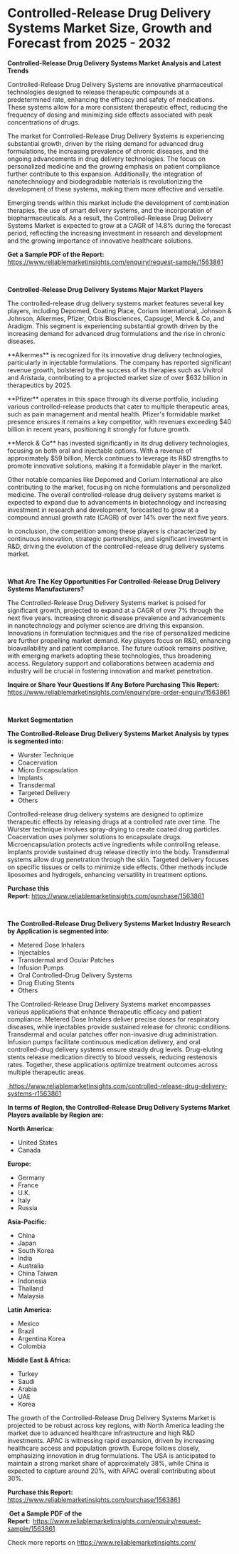 <p><h1>Controlled-Release Drug Delivery Systems Market Size, Growth and Forecast from 2025 - 2032</h1></p><p><strong>Controlled-Release Drug Delivery Systems Market Analysis and Latest Trends</strong></p>
<p><p>Controlled-Release Drug Delivery Systems are innovative pharmaceutical technologies designed to release therapeutic compounds at a predetermined rate, enhancing the efficacy and safety of medications. These systems allow for a more consistent therapeutic effect, reducing the frequency of dosing and minimizing side effects associated with peak concentrations of drugs. </p><p>The market for Controlled-Release Drug Delivery Systems is experiencing substantial growth, driven by the rising demand for advanced drug formulations, the increasing prevalence of chronic diseases, and the ongoing advancements in drug delivery technologies. The focus on personalized medicine and the growing emphasis on patient compliance further contribute to this expansion. Additionally, the integration of nanotechnology and biodegradable materials is revolutionizing the development of these systems, making them more effective and versatile.</p><p>Emerging trends within this market include the development of combination therapies, the use of smart delivery systems, and the incorporation of biopharmaceuticals. As a result, the Controlled-Release Drug Delivery Systems Market is expected to grow at a CAGR of 14.8% during the forecast period, reflecting the increasing investment in research and development and the growing importance of innovative healthcare solutions.</p></p>
<p><strong>Get a Sample PDF of the Report:&nbsp;</strong> <a href="https://www.reliablemarketinsights.com/enquiry/request-sample/1563861?utm_campaign=2991&utm_medium=2&utm_source=Github&utm_content=ia&utm_term=09032025&utm_id=controlled-release-drug-delivery-systems">https://www.reliablemarketinsights.com/enquiry/request-sample/1563861</a></p>
<p>&nbsp;</p>
<p><strong>Controlled-Release Drug Delivery Systems Major Market Players</strong></p>
<p><p>The controlled-release drug delivery systems market features several key players, including Depomed, Coating Place, Corium International, Johnson & Johnson, Alkermes, Pfizer, Orbis Biosciences, Capsugel, Merck & Co, and Aradigm. This segment is experiencing substantial growth driven by the increasing demand for advanced drug formulations and the rise in chronic diseases.</p><p>**Alkermes** is recognized for its innovative drug delivery technologies, particularly in injectable formulations. The company has reported significant revenue growth, bolstered by the success of its therapies such as Vivitrol and Aristada, contributing to a projected market size of over $632 billion in therapeutics by 2025.</p><p>**Pfizer** operates in this space through its diverse portfolio, including various controlled-release products that cater to multiple therapeutic areas, such as pain management and mental health. Pfizer's formidable market presence ensures it remains a key competitor, with revenues exceeding $40 billion in recent years, positioning it strongly for future growth.</p><p>**Merck & Co** has invested significantly in its drug delivery technologies, focusing on both oral and injectable options. With a revenue of approximately $59 billion, Merck continues to leverage its R&D strengths to promote innovative solutions, making it a formidable player in the market.</p><p>Other notable companies like Depomed and Corium International are also contributing to the market, focusing on niche formulations and personalized medicine. The overall controlled-release drug delivery systems market is expected to expand due to advancements in biotechnology and increasing investment in research and development, forecasted to grow at a compound annual growth rate (CAGR) of over 14% over the next five years.</p><p>In conclusion, the competition among these players is characterized by continuous innovation, strategic partnerships, and significant investment in R&D, driving the evolution of the controlled-release drug delivery systems market.</p></p>
<p>&nbsp;</p>
<p><strong>What Are The Key Opportunities For Controlled-Release Drug Delivery Systems Manufacturers?</strong></p>
<p><p>The Controlled-Release Drug Delivery Systems market is poised for significant growth, projected to expand at a CAGR of over 7% through the next five years. Increasing chronic disease prevalence and advancements in nanotechnology and polymer science are driving this expansion. Innovations in formulation techniques and the rise of personalized medicine are further propelling market demand. Key players focus on R&D, enhancing bioavailability and patient compliance. The future outlook remains positive, with emerging markets adopting these technologies, thus broadening access. Regulatory support and collaborations between academia and industry will be crucial in fostering innovation and market penetration.</p></p>
<p><strong>Inquire or Share Your Questions If Any Before Purchasing This Report:</strong> <a href="https://www.reliablemarketinsights.com/enquiry/pre-order-enquiry/1563861?utm_campaign=2991&utm_medium=2&utm_source=Github&utm_content=ia&utm_term=09032025&utm_id=controlled-release-drug-delivery-systems">https://www.reliablemarketinsights.com/enquiry/pre-order-enquiry/1563861</a></p>
<p>&nbsp;</p>
<p><strong>Market Segmentation</strong></p>
<p><strong>The Controlled-Release Drug Delivery Systems Market Analysis by types is segmented into:</strong></p>
<p><ul><li>Wurster Technique</li><li>Coacervation</li><li>Micro Encapsulation</li><li>Implants</li><li>Transdermal</li><li>Targeted Delivery</li><li>Others</li></ul></p>
<p><p>Controlled-release drug delivery systems are designed to optimize therapeutic effects by releasing drugs at a controlled rate over time. The Wurster technique involves spray-drying to create coated drug particles. Coacervation uses polymer solutions to encapsulate drugs. Microencapsulation protects active ingredients while controlling release. Implants provide sustained drug release directly into the body. Transdermal systems allow drug penetration through the skin. Targeted delivery focuses on specific tissues or cells to minimize side effects. Other methods include liposomes and hydrogels, enhancing versatility in treatment options.</p></p>
<p><strong>Purchase this Report:&nbsp;</strong><a href="https://www.reliablemarketinsights.com/purchase/1563861?utm_campaign=2991&utm_medium=2&utm_source=Github&utm_content=ia&utm_term=09032025&utm_id=controlled-release-drug-delivery-systems">https://www.reliablemarketinsights.com/purchase/1563861</a></p>
<p>&nbsp;</p>
<p><strong>The Controlled-Release Drug Delivery Systems Market Industry Research by Application is segmented into:</strong></p>
<p><ul><li>Metered Dose Inhalers</li><li>Injectables</li><li>Transdermal and Ocular Patches</li><li>Infusion Pumps</li><li>Oral Controlled-Drug Delivery Systems</li><li>Drug Eluting Stents</li><li>Others</li></ul></p>
<p><p>The Controlled-Release Drug Delivery Systems market encompasses various applications that enhance therapeutic efficacy and patient compliance. Metered Dose Inhalers deliver precise doses for respiratory diseases, while injectables provide sustained release for chronic conditions. Transdermal and ocular patches offer non-invasive drug administration. Infusion pumps facilitate continuous medication delivery, and oral controlled-drug delivery systems ensure steady drug levels. Drug-eluting stents release medication directly to blood vessels, reducing restenosis rates. Together, these applications optimize treatment outcomes across multiple therapeutic areas.</p></p>
<p><a href="https://www.reliablemarketinsights.com/controlled-release-drug-delivery-systems-r1563861?utm_campaign=2991&utm_medium=2&utm_source=Github&utm_content=ia&utm_term=09032025&utm_id=controlled-release-drug-delivery-systems">&nbsp;https://www.reliablemarketinsights.com/controlled-release-drug-delivery-systems-r1563861</a></p>
<p><strong>In terms of Region, the Controlled-Release Drug Delivery Systems Market Players available by Region are:</strong></p>
<p>
    <p> <strong> North America: </strong>
        <ul>
            <li>United States</li>
            <li>Canada</li>
        </ul>
        </p> 
    <p> <strong> Europe: </strong>
        <ul>
            <li>Germany</li>
            <li>France</li>
            <li>U.K.</li>
            <li>Italy</li>
            <li>Russia</li>
        </ul>
        </p> 
    <p> <strong> Asia-Pacific: </strong>
        <ul>
            <li>China</li>
            <li>Japan</li>
            <li>South Korea</li>
            <li>India</li>
            <li>Australia</li>
            <li>China Taiwan</li>
            <li>Indonesia</li>
            <li>Thailand</li>
            <li>Malaysia</li>
        </ul>
        </p> 
    <p> <strong> Latin America: </strong>
        <ul>
            <li>Mexico</li>
            <li>Brazil</li>
            <li>Argentina Korea</li>
            <li>Colombia</li>
        </ul>
        </p> 
    <p> <strong> Middle East & Africa: </strong>
        <ul>
            <li>Turkey</li>
            <li>Saudi</li>
            <li>Arabia</li>
            <li>UAE</li>
            <li>Korea</li>
        </ul>
    </p>
    </p>
<p><p>The growth of the Controlled-Release Drug Delivery Systems Market is projected to be robust across key regions, with North America leading the market due to advanced healthcare infrastructure and high R&D investments. APAC is witnessing rapid expansion, driven by increasing healthcare access and population growth. Europe follows closely, emphasizing innovation in drug formulations. The USA is anticipated to maintain a strong market share of approximately 38%, while China is expected to capture around 20%, with APAC overall contributing about 30%.</p></p>
<p><strong>Purchase this Report: </strong><a href="https://www.reliablemarketinsights.com/purchase/1563861?utm_campaign=2991&utm_medium=2&utm_source=Github&utm_content=ia&utm_term=09032025&utm_id=controlled-release-drug-delivery-systems">https://www.reliablemarketinsights.com/purchase/1563861</a></p>
<p>&nbsp;<strong>Get a Sample PDF of the Report:&nbsp;&nbsp;</strong><a href="https://www.reliablemarketinsights.com/enquiry/request-sample/1563861?utm_campaign=2991&utm_medium=2&utm_source=Github&utm_content=ia&utm_term=09032025&utm_id=controlled-release-drug-delivery-systems">https://www.reliablemarketinsights.com/enquiry/request-sample/1563861</a></p>
<p><strong></strong></p>
<p>Check more reports on <a href="https://www.reliablemarketinsights.com/?utm_campaign=2991&utm_medium=2&utm_source=Github&utm_content=ia&utm_term=09032025&utm_id=controlled-release-drug-delivery-systems">https://www.reliablemarketinsights.com/</a></p>